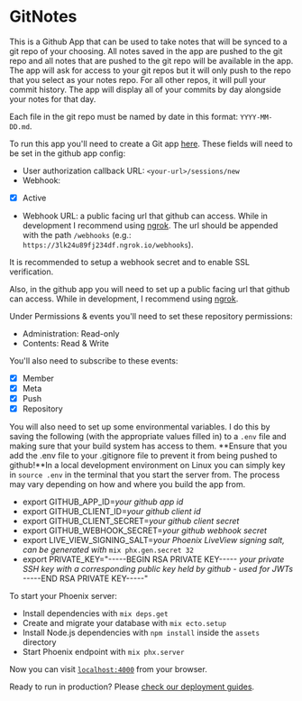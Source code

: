 # GitNotes

This is a Github App that can be used to take notes that will be synced to a git repo of your choosing. All notes saved in the app are pushed to the git repo and all notes that are pushed to the git repo will be available in the app. The app will ask for access to your git repos but it will only push to the repo that you select as your notes repo. For all other repos, it will pull your commit history. The app will display all of your commits by day alongside your notes for that day.

Each file in the git repo must be named by date in this format: `YYYY-MM-DD.md`.

To run this app you'll need to create a Git app [here](https://github.com/settings/apps). These fields will need to be set in the github app config:

- User authorization callback URL: `<your-url>/sessions/new`
- Webhook:
 - [x] Active
- Webhook URL: a public facing url that github can access. While in development I recommend using [ngrok](). The url should be appended with the path `/webhooks` (e.g.: `https://3lk24u89fj234df.ngrok.io/webhooks`).

It is recommended to setup a webhook secret and to enable SSL verification. 

Also, in the github app you will need to set up a public facing url that github can access. While in development, I recommend using [ngrok](https://ngrok.com/).

Under Permissions & events you'll need to set these repository permissions:
- Administration: Read-only
- Contents: Read & Write

You'll also need to subscribe to these events:
- [x] Member
- [x] Meta
- [x] Push
- [x] Repository

You will also need to set up some environmental variables. I do this by saving the following (with the appropriate values filled in) to a `.env` file and making sure that your build system has access to them. **Ensure that you add the .env file to your .gitignore file to prevent it from being pushed to github!**In a local development environment on Linux you can simply key in `source .env` in the terminal that you start the server from. The process may vary depending on how and where you build the app from.

- export GITHUB_APP_ID=*your github app id*
- export GITHUB_CLIENT_ID=*your github client id*
- export GITHUB_CLIENT_SECRET=*your github client secret*
- export GITHUB_WEBHOOK_SECRET=*your github webhook secret*
- export LIVE_VIEW_SIGNING_SALT=*your Phoenix LiveView signing salt, can be generated with* `mix phx.gen.secret 32`
- export PRIVATE_KEY="-----BEGIN RSA PRIVATE KEY-----
*your private SSH key with a corresponding public key held by github - used for JWTs*
-----END RSA PRIVATE KEY-----"

To start your Phoenix server:

  * Install dependencies with `mix deps.get`
  * Create and migrate your database with `mix ecto.setup`
  * Install Node.js dependencies with `npm install` inside the `assets` directory
  * Start Phoenix endpoint with `mix phx.server`

Now you can visit [`localhost:4000`](http://localhost:4000) from your browser.

Ready to run in production? Please [check our deployment guides](https://hexdocs.pm/phoenix/deployment.html).
